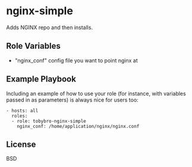 nginx-simple
=========

Adds NGINX repo and then installs.

Role Variables
--------------

* "nginx_conf" config file you want to point nginx at

Example Playbook
----------------

Including an example of how to use your role (for instance, with variables passed in as parameters) is always nice for users too:

    - hosts: all
      roles:
      - role: tobybro-nginx-simple
        nginx_conf: /home/application/nginx/nginx.conf

License
-------

BSD
